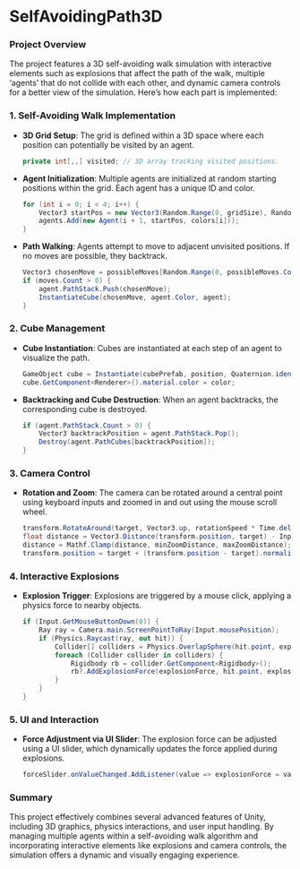 # SelfAvoidingPath3D
### Project Overview

The project features a 3D self-avoiding walk simulation with interactive elements such as explosions that affect the path of the walk, multiple ‘agents’ that do not collide with each other, and dynamic camera controls for a better view of the simulation. Here’s how each part is implemented:

### 1. Self-Avoiding Walk Implementation

- **3D Grid Setup**: The grid is defined within a 3D space where each position can potentially be visited by an agent.
    
    ```csharp
    private int[,,] visited; // 3D array tracking visited positions.
    
    ```
    
- **Agent Initialization**: Multiple agents are initialized at random starting positions within the grid. Each agent has a unique ID and color.
    
    ```csharp
    for (int i = 0; i < 4; i++) {
        Vector3 startPos = new Vector3(Random.Range(0, gridSize), Random.Range(0, gridSize), Random.Range(0, gridSize));
        agents.Add(new Agent(i + 1, startPos, colors[i]));
    }
    
    ```
    
- **Path Walking**: Agents attempt to move to adjacent unvisited positions. If no moves are possible, they backtrack.
    
    ```csharp
    Vector3 chosenMove = possibleMoves[Random.Range(0, possibleMoves.Count)];
    if (moves.Count > 0) {
        agent.PathStack.Push(chosenMove);
        InstantiateCube(chosenMove, agent.Color, agent);
    }
    
    ```
    

### 2. Cube Management

- **Cube Instantiation**: Cubes are instantiated at each step of an agent to visualize the path.
    
    ```csharp
    GameObject cube = Instantiate(cubePrefab, position, Quaternion.identity);
    cube.GetComponent<Renderer>().material.color = color;
    
    ```
    
- **Backtracking and Cube Destruction**: When an agent backtracks, the corresponding cube is destroyed.
    
    ```csharp
    if (agent.PathStack.Count > 0) {
        Vector3 backtrackPosition = agent.PathStack.Pop();
        Destroy(agent.PathCubes[backtrackPosition]);
    }
    
    ```
    

### 3. Camera Control

- **Rotation and Zoom**: The camera can be rotated around a central point using keyboard inputs and zoomed in and out using the mouse scroll wheel.
    
    ```csharp
    transform.RotateAround(target, Vector3.up, rotationSpeed * Time.deltaTime * Input.GetAxis("Horizontal"));
    float distance = Vector3.Distance(transform.position, target) - Input.GetAxis("Mouse ScrollWheel") * zoomSpeed;
    distance = Mathf.Clamp(distance, minZoomDistance, maxZoomDistance);
    transform.position = target + (transform.position - target).normalized * distance;
    
    ```
    

### 4. Interactive Explosions

- **Explosion Trigger**: Explosions are triggered by a mouse click, applying a physics force to nearby objects.
    
    ```csharp
    if (Input.GetMouseButtonDown(0)) {
        Ray ray = Camera.main.ScreenPointToRay(Input.mousePosition);
        if (Physics.Raycast(ray, out hit)) {
            Collider[] colliders = Physics.OverlapSphere(hit.point, explosionRadius);
            foreach (Collider collider in colliders) {
                Rigidbody rb = collider.GetComponent<Rigidbody>();
                rb?.AddExplosionForce(explosionForce, hit.point, explosionRadius);
            }
        }
    }
    
    ```
    

### 5. UI and Interaction

- **Force Adjustment via UI Slider**: The explosion force can be adjusted using a UI slider, which dynamically updates the force applied during explosions.
    
    ```csharp
    forceSlider.onValueChanged.AddListener(value => explosionForce = value);
    
    ```
    

### Summary

This project effectively combines several advanced features of Unity, including 3D graphics, physics interactions, and user input handling. By managing multiple agents within a self-avoiding walk algorithm and incorporating interactive elements like explosions and camera controls, the simulation offers a dynamic and visually engaging experience.
